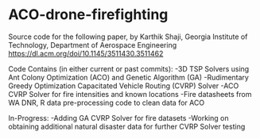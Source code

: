 # ACO-drone-firefighting
Source code for the following paper, by Karthik Shaji, Georgia Institute of Technology, Department of Aerospace Engineering
https://dl.acm.org/doi/10.1145/3511430.3511462

Code Contains (in either current or past commits):
-3D TSP Solvers using Ant Colony Optimization (ACO) and Genetic Algorithm (GA)
-Rudimentary Greedy Optimization Capacitated Vehicle Routing (CVRP) Solver
-ACO CVRP Solver for fire intensities and known locations
-Fire datasheets from WA DNR, R data pre-processing code to clean data for ACO

In-Progress:
-Adding GA CVRP Solver for fire datasets
-Working on obtaining additional natural disaster data for further CVRP Solver testing
